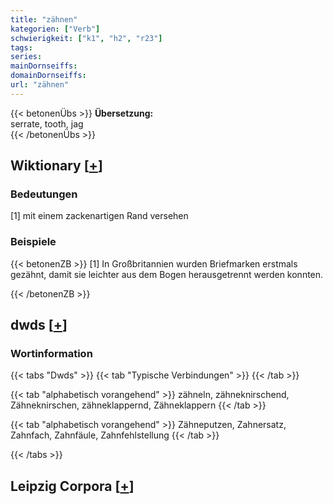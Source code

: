 ```yaml
---
title: "zähnen"
kategorien: ["Verb"]
schwierigkeit: ["k1", "h2", "r23"]
tags:
series:
mainDornseiffs:
domainDornseiffs:
url: "zähnen"
---
```


{{< betonenÜbs >}}
**Übersetzung:**  
serrate, tooth, jag  
{{< /betonenÜbs >}}

## Wiktionary [[+](https://de.wiktionary.org/wiki/zähnen)]

### Bedeutungen
[1] mit einem zackenartigen Rand versehen  

### Beispiele
{{< betonenZB >}}
[1] In Großbritannien wurden Briefmarken erstmals gezähnt, damit sie leichter aus dem Bogen herausgetrennt werden konnten.  

{{< /betonenZB >}}


## dwds [[+](https://www.dwds.de/wb/zähnen)]

### Wortinformation
{{< tabs "Dwds" >}}
{{< tab "Typische Verbindungen" >}}
{{< /tab >}}

{{< tab "alphabetisch vorangehend" >}}
zähneln, zähneknirschend, Zähneknirschen, zähneklappernd, Zähneklappern
{{< /tab >}}

{{< tab "alphabetisch vorangehend" >}}
Zähneputzen, Zahnersatz, Zahnfach, Zahnfäule, Zahnfehlstellung
{{< /tab >}}

{{< /tabs >}}

## Leipzig Corpora [[+](https://corpora.uni-leipzig.de/en/res?word=zähnen&corpusId=deu_newscrawl-public_2018)]

